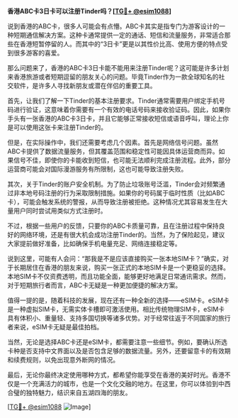 **香港ABC卡3日卡可以注册Tinder吗？[[TG💪+ @esim1088](https://t.me/s/esim1088)]**

说到香港的ABC卡，很多人可能会有点懵。ABC卡其实是指专门为游客设计的一种短期通信解决方案。这种卡通常提供一定的通话、短信和流量服务，非常适合那些在香港短暂停留的人。而其中的“3日卡”更是以其性价比高、使用方便的特点受到很多游客的喜爱。

那么问题来了，香港的ABC卡3日卡能不能用来注册Tinder呢？这可能是许多计划来香港旅游或者短期逗留的朋友关心的问题。毕竟Tinder作为一款全球知名的社交软件，是许多人寻找新朋友或潜在伴侣的重要工具。

首先，让我们了解一下Tinder的基本注册要求。Tinder通常需要用户绑定手机号码进行验证，这意味着你需要有一个有效的电话号码来接收验证码。因此，如果你手头有一张香港的ABC卡3日卡，并且它能够正常接收短信或语音呼叫，理论上你是可以使用这张卡来注册Tinder的。

但是，在实际操作中，我们还需要考虑几个因素。首先是网络信号问题。虽然ABC卡提供了数据流量服务，但其覆盖范围和稳定性可能因具体运营商而异。如果信号不佳，即使你的卡能收到短信，也可能无法顺利完成注册流程。此外，部分运营商可能会对国际漫游服务有所限制，这也可能导致注册失败。

其次，关于Tinder的账户安全机制。为了防止垃圾账号泛滥，Tinder会对频繁通过非本地号码注册的行为采取限制措施。如果你的号码属于临时性质（比如ABC卡），可能会触发系统的警报，从而导致注册被拒绝。这种情况尤其容易发生在大量用户同时尝试用类似方式注册时。

不过，根据一些用户的反馈，只要你的ABC卡质量可靠，且在注册过程中保持良好的网络环境，还是有很大机会成功注册Tinder的。当然，为了保险起见，建议大家提前做好准备，比如确保手机电量充足、网络连接稳定等。

说到这里，可能有人会问：“那我是不是应该直接购买一张本地SIM卡？”确实，对于长期居住在香港的朋友来说，购买一张正式的本地SIM卡是一个更稳妥的选择。本地SIM卡不仅资费透明，而且功能全面，能够更好地满足日常通讯需求。然而，对于短期旅行者而言，ABC卡无疑是一种更加便捷的解决方案。

值得一提的是，随着科技的发展，现在还有一种全新的选择——eSIM卡。eSIM卡是一种虚拟SIM卡，无需实体卡槽即可激活使用。相比传统物理SIM卡，eSIM卡具有体积小、重量轻、支持多国切换等诸多优势。对于经常往返于不同国家的旅行者来说，eSIM卡无疑是最佳拍档。

当然，无论是选择ABC卡还是eSIM卡，都需要注意一些细节。例如，要确认所选卡种是否支持中文界面以及是否包含足够的数据流量。另外，还要留意卡的有效期和续费规则，以免出现意外断网的情况。

最后，无论你最终决定使用哪种方式，都希望你能享受在香港的美好时光。香港不仅是一个充满活力的城市，也是一个文化交融的地方。在这里，你可以体验到中西合璧的独特魅力，结识来自五湖四海的朋友。

[[TG💪+ @esim1088](https://t.me/s/esim1088) ![Image](https://i.postimg.cc/4NQfJmqS/Snipaste-2025-05-13-00-14-12.png)]